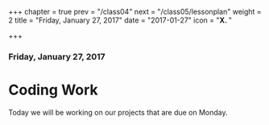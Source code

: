 +++
chapter = true
prev = "/class04"
next = "/class05/lessonplan"
weight = 2
title = "Friday, January 27, 2017"
date = "2017-01-27"
icon = "<b>X. </b>"

+++

### Friday, January 27, 2017

# Coding Work

Today we will be working on our projects that are due on Monday.
